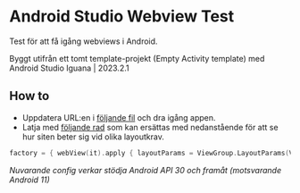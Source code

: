 # Android Studio Webview Test

Test för att få igång webviews i Android.

Byggt utifrån ett tomt template-projekt (Empty Activity template) med Android Studio Iguana | 2023.2.1

## How to

- Uppdatera URL:en i [följande fil](https://github.com/vibosr/android-webview-test/blob/main/app/src/main/java/com/example/myapplication/MainActivity.kt#L13) och dra igång appen. 
- Latja med [följande rad](https://github.com/vibosr/android-webview-test/blob/main/app/src/main/java/com/example/myapplication/WebViewScreen.kt#L9) som kan ersättas med nedanstående för att se hur siten beter sig vid olika layoutkrav.

```kotlin
factory = { webView(it).apply { layoutParams = ViewGroup.LayoutParams(ViewGroup.LayoutParams.MATCH_PARENT, ViewGroup.LayoutParams.MATCH_PARENT) }

```

*Nuvarande config verkar stödja Android API 30 och framåt (motsvarande Android 11)*

